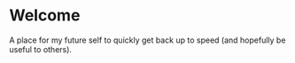 # Welcome

A place for my future self to quickly get back up to speed (and hopefully be useful to others).
